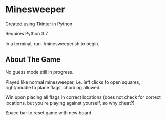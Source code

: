 # Minesweeper
Created using Tkinter in Python

Requires Python 3.7

In a terminal, run ./minesweeper.sh to begin.

## About The Game
No guess mode still in progress.

Played like normal minesweeper, i.e. left clicks to open squares, right/middle to place flags, chording allowed.

Win upon placing all flags in correct locations (does not check for correct locations, but you're playing against yourself, so why cheat?)

Space bar to reset game with new board.
